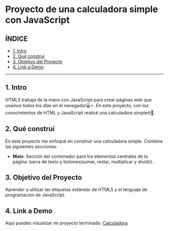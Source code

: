 # Proyecto de una calculadora simple con JavaScript

## **ÍNDICE**

* [1. Intro](#)
* [2. Qué construí](#)
* [3. Objetivo del Proyecto](#)
* [4. Link a Demo](#)

****

## 1. Intro

HTML5 trabaja de la mano con JavaScript para crear páginas web que usamos todos los días en el navegador💻⚡.  En este proyecto, con los conocimientos de HTML y JavaScript realicé una calculadora simple🤓🙌.  

## 2. Qué construí

En este proyecto me enfoqué en construir una calculadora simple. Contiene las siguientes secciones:


* **Main**: Sección del contenedor para los elementos centrales de la página: barra de texto y botones(sumar, restar, multiplicar y dividir). 


## 3. Objetivo del Proyecto
Aprender a utilizar las etiquetas estándar de HTML5 y el lenguaje de programación de JavaScript. 

## 4. Link a Demo
Aquí puedes visualizar mi proyecto terminado: [Calculadora](https://clonaciongooglemt.netlify.app/)
